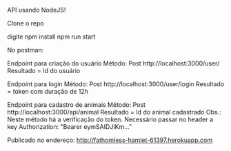 API usando NodeJS!

Clone o repo

digite npm install
npm run start

No postman:

Endpoint para criação do usuário
Método: Post
http://localhost:3000/user/
Resultado = Id do usuário

Endpoint para login
Método: Post
http://localhost:3000/user/login
Resultado = token com duração de 12h

Endpoint para cadastro de animais
Método: Post
http://localhost:3000/api/animal
Resultado = Id do animal cadastrado
Obs.: Neste método há a verificação do token. 
Necessário passar no header a key Authorization: "Bearer eymSAIDJIKm..."

Publicado no endereço:
http://fathomless-hamlet-61397.herokuapp.com
